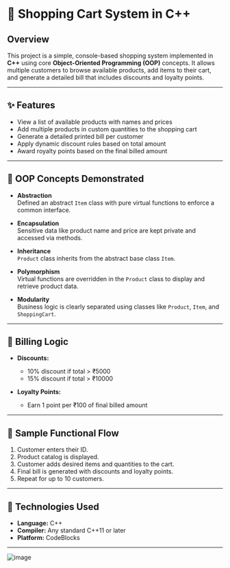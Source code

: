 # 🛒 Shopping Cart System in C++

## Overview

This project is a simple, console-based shopping system implemented in **C++** using core **Object-Oriented Programming (OOP)** concepts. It allows multiple customers to browse available products, add items to their cart, and generate a detailed bill that includes discounts and loyalty points.

---

## ✨ Features

- View a list of available products with names and prices  
- Add multiple products in custom quantities to the shopping cart  
- Generate a detailed printed bill per customer  
- Apply dynamic discount rules based on total amount  
- Award royalty points based on the final billed amount

---

## 🧠 OOP Concepts Demonstrated

- **Abstraction**  
  Defined an abstract `Item` class with pure virtual functions to enforce a common interface.

- **Encapsulation**  
  Sensitive data like product name and price are kept private and accessed via methods.

- **Inheritance**  
  `Product` class inherits from the abstract base class `Item`.

- **Polymorphism**  
  Virtual functions are overridden in the `Product` class to display and retrieve product data.

- **Modularity**  
  Business logic is clearly separated using classes like `Product`, `Item`, and `ShoppingCart`.

---

## 🧾 Billing Logic

- **Discounts:**
  - 10% discount if total > ₹5000
  - 15% discount if total > ₹10000

- **Loyalty Points:**
  - Earn 1 point per ₹100 of final billed amount

---

## 🧪 Sample Functional Flow

1. Customer enters their ID.
2. Product catalog is displayed.
3. Customer adds desired items and quantities to the cart.
4. Final bill is generated with discounts and loyalty points.
5. Repeat for up to 10 customers.

---

## 🔧 Technologies Used

- **Language:** C++  
- **Compiler:** Any standard C++11 or later  
- **Platform:** CodeBlocks

---


![image](https://github.com/user-attachments/assets/087589fc-1ac9-4be3-a073-87c0cf723024)


